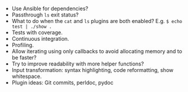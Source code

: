 - Use Ansible for dependencies?
- Passthrough `ls` exit status?
- What to do when the `cat` and `ls` plugins are both enabled? E.g. `$ echo test | ./show .`
- Tests with coverage.
- Continuous integration.
- Profiling.
- Allow iterating using only callbacks to avoid allocating memory and to be faster?
- Try to improve readability with more helper functions?
- Input transformation: syntax highlighting, code reformatting, show whitespace.
- Plugin ideas: Git commits, perldoc, pydoc
